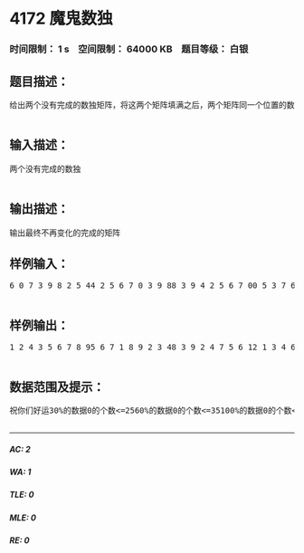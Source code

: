 # 4172 魔鬼数独   
### 时间限制： 1 s&nbsp;&nbsp;&nbsp;&nbsp;空间限制： 64000 KB&nbsp;&nbsp;&nbsp;&nbsp;题目等级： 白银  
## 题目描述：  

<pre>
给出两个没有完成的数独矩阵，将这两个矩阵填满之后，两个矩阵同一个位置的数相同的话，则填入第三个空的矩阵，然后第二第三个矩阵再填，相同的放入第四个矩阵……以此类推，直到矩阵不再变化。如果每个矩阵有多种填法，则输出[1,1]最小的,[1,1]相等输出[1,2]最小的……以此类推保证每次的第一第二矩阵不相同  

</pre>
  
  
## 输入描述：  

<pre>
两个没有完成的数独  

</pre>
  
  
## 输出描述：  

<pre>
输出最终不再变化的完成的矩阵
</pre>
  
  
## 样例输入：  

<pre>
6 0 7 3 9 8 2 5 44 2 5 6 7 0 3 9 88 3 9 4 2 5 6 7 00 5 3 7 6 2 4 8 92 8 4 0 5 9 7 3 67 9 6 8 4 3 5 0 23 6 0 2 8 7 9 4 55 7 2 9 0 4 8 6 39 4 8 5 3 6 0 2 7 5 7 2 4 3 1 0 6 88 0 1 7 5 6 2 4 36 3 4 2 0 8 5 1 73 2 6 5 1 0 8 7 40 1 5 8 4 7 3 2 64 8 7 6 2 3 1 5 01 4 8 0 6 2 7 3 52 5 0 3 7 4 6 8 17 6 3 1 8 5 4 0 2  

</pre>
  
  
## 样例输出：  

<pre>
1 2 4 3 5 6 7 8 95 6 7 1 8 9 2 3 48 3 9 2 4 7 5 6 12 1 3 4 6 5 8 9 74 5 8 7 9 2 3 1 67 9 6 8 1 3 4 5 23 4 1 6 2 8 9 7 56 7 5 9 3 4 1 2 89 8 2 5 7 1 6 4 3  

</pre>
  
  
## 数据范围及提示：  

<pre>
祝你们好运30%的数据0的个数<=2560%的数据0的个数<=35100%的数据0的个数<=45  

</pre>
  
  
***  

##### AC: 2  
##### WA: 1  
##### TLE: 0  
##### MLE: 0  
##### RE: 0  
